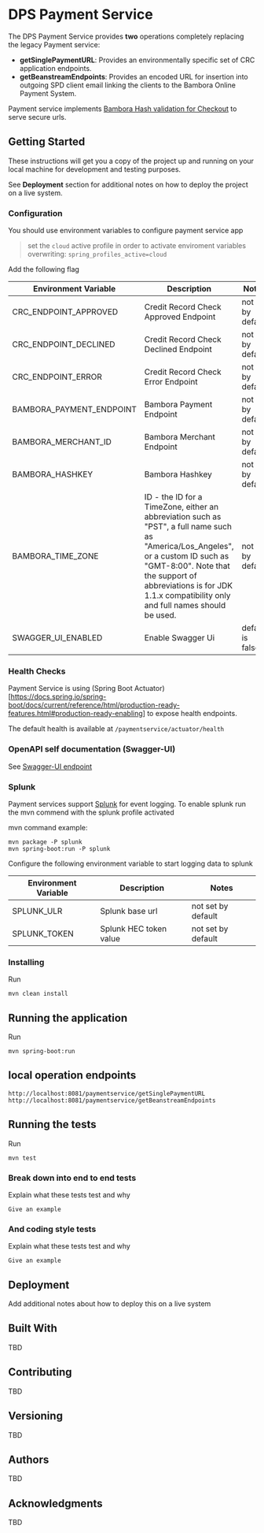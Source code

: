 # DPS Payment Service

The DPS Payment Service provides **two** operations completely replacing the legacy Payment service:

- **getSinglePaymentURL**: Provides an environmentally specific set of CRC application endpoints.
- **getBeanstreamEndpoints**: Provides an encoded URL for insertion into outgoing SPD client email linking the clients to the Bambora Online Payment System.

Payment service implements [Bambora Hash validation for Checkout](https://help.na.bambora.com/hc/en-us/articles/115010303987-Hash-validation-for-Checkout) to serve secure urls.

## Getting Started

These instructions will get you a copy of the project up and running on your local machine for development and testing purposes.  

See **Deployment** section for additional notes on how to deploy the project on a live system.

### Configuration

You should use environment variables to configure payment service app

> set the `cloud` active profile in order to activate enviroment variables overwriting: `spring_profiles_active=cloud`

Add the following flag

| Environment Variable  | Description   | Notes   |
|---|---|---|
| CRC_ENDPOINT_APPROVED | Credit Record Check Approved Endpoint |  not set by default |
| CRC_ENDPOINT_DECLINED | Credit Record Check Declined Endpoint |  not set by default |
| CRC_ENDPOINT_ERROR | Credit Record Check Error Endpoint |  not set by default |
| BAMBORA_PAYMENT_ENDPOINT | Bambora Payment Endpoint |  not set by default |
| BAMBORA_MERCHANT_ID | Bambora Merchant Endpoint |  not set by default |
| BAMBORA_HASHKEY | Bambora Hashkey |  not set by default |
| BAMBORA_TIME_ZONE | ID - the ID for a TimeZone, either an abbreviation such as "PST", a full name such as "America/Los_Angeles", or a custom ID such as "GMT-8:00". Note that the support of abbreviations is for JDK 1.1.x compatibility only and full names should be used. |  not set by default |
| SWAGGER_UI_ENABLED | Enable Swagger Ui | default is false |

### Health Checks

Payment Service is using (Spring Boot Actuator)[https://docs.spring.io/spring-boot/docs/current/reference/html/production-ready-features.html#production-ready-enabling] to expose health endpoints.

The default health is available at `/paymentservice/actuator/health`

### OpenAPI self documentation (Swagger-UI)
 
See [Swagger-UI endpoint](http://localhost:8081/paymentservice/swagger-ui.html)

### Splunk

Payment services support [Splunk](https://www.splunk.com/) for event logging. To enable splunk run the mvn commend with the splunk profile activated

mvn command example:

```
mvn package -P splunk
mvn spring-boot:run -P splunk
```

Configure the following environment variable to start logging data to splunk

| Environment Variable  | Description   | Notes   |
|---|---|---|
| SPLUNK_ULR | Splunk base url |  not set by default |
| SPLUNK_TOKEN | Splunk HEC token value |  not set by default |

### Installing

Run

```
mvn clean install
```

## Running the application 

Run

```
mvn spring-boot:run
```

## local operation endpoints

```
http://localhost:8081/paymentservice/getSinglePaymentURL
http://localhost:8081/paymentservice/getBeanstreamEndpoints
```

## Running the tests

Run  

```
mvn test
```

### Break down into end to end tests

Explain what these tests test and why

```
Give an example
```

### And coding style tests

Explain what these tests test and why

```
Give an example
```

## Deployment

Add additional notes about how to deploy this on a live system

## Built With

TBD

## Contributing

TBD

## Versioning

TBD

## Authors

TBD

## Acknowledgments

TBD


